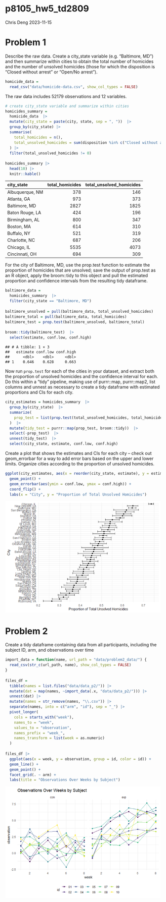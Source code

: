 p8105_hw5_td2809
================
Chris Deng
2023-11-15

# Problem 1

Describe the raw data. Create a city_state variable (e.g. “Baltimore,
MD”) and then summarize within cities to obtain the total number of
homicides and the number of unsolved homicides (those for which the
disposition is “Closed without arrest” or “Open/No arrest”).

``` r
homicide_data =
  read_csv("data/homicide-data.csv", show_col_types = FALSE)
```

The raw data includes 52179 observations and 12 variables.

``` r
# create city_state variable and summarize within cities
homicides_summary = 
  homicide_data  |> 
  mutate(city_state = paste(city, state, sep = ", "))  |> 
  group_by(city_state) |> 
  summarise(
    total_homicides = n(),
    total_unsolved_homicides = sum(disposition %in% c("Closed without arrest", "Open/No arrest"))
  ) |> 
  filter(total_unsolved_homicides != 0)

homicides_summary |> 
  head(10) |> 
  knitr::kable()
```

| city_state      | total_homicides | total_unsolved_homicides |
|:----------------|----------------:|-------------------------:|
| Albuquerque, NM |             378 |                      146 |
| Atlanta, GA     |             973 |                      373 |
| Baltimore, MD   |            2827 |                     1825 |
| Baton Rouge, LA |             424 |                      196 |
| Birmingham, AL  |             800 |                      347 |
| Boston, MA      |             614 |                      310 |
| Buffalo, NY     |             521 |                      319 |
| Charlotte, NC   |             687 |                      206 |
| Chicago, IL     |            5535 |                     4073 |
| Cincinnati, OH  |             694 |                      309 |

For the city of Baltimore, MD, use the prop.test function to estimate
the proportion of homicides that are unsolved; save the output of
prop.test as an R object, apply the broom::tidy to this object and pull
the estimated proportion and confidence intervals from the resulting
tidy dataframe.

``` r
baltimore_data =
  homicides_summary  |> 
  filter(city_state == "Baltimore, MD") 

baltimore_unsolved = pull(baltimore_data, total_unsolved_homicides)
baltimore_total = pull(baltimore_data, total_homicides)
baltimore_test = prop.test(baltimore_unsolved, baltimore_total)

broom::tidy(baltimore_test)  |> 
  select(estimate, conf.low, conf.high)
```

    ## # A tibble: 1 × 3
    ##   estimate conf.low conf.high
    ##      <dbl>    <dbl>     <dbl>
    ## 1    0.646    0.628     0.663

Now run `prop.test` for each of the cities in your dataset, and extract
both the proportion of unsolved homicides and the confidence interval
for each. Do this within a “tidy” pipeline, making use of purrr::map,
purrr::map2, list columns and unnest as necessary to create a tidy
dataframe with estimated proportions and CIs for each city.

``` r
city_estimates = homicides_summary  |> 
  group_by(city_state)  |> 
  summarize(
    prop_test = list(prop.test(total_unsolved_homicides, total_homicides))
  )  |>  
  mutate(tidy_test = purrr::map(prop_test, broom::tidy))  |> 
  select(-prop_test)  |> 
  unnest(tidy_test)  |> 
  select(city_state, estimate, conf.low, conf.high) 
```

Create a plot that shows the estimates and CIs for each city – check out
geom_errorbar for a way to add error bars based on the upper and lower
limits. Organize cities according to the proportion of unsolved
homicides.

``` r
ggplot(city_estimates, aes(x = reorder(city_state, estimate), y = estimate)) +
  geom_point() +
  geom_errorbar(aes(ymin = conf.low, ymax = conf.high)) +
  coord_flip() +
  labs(x = "City", y = "Proportion of Total Unsolved Homicides")
```

![](p8105_hw5_td2809_files/figure-gfm/unnamed-chunk-5-1.png)<!-- -->

# Problem 2

Create a tidy dataframe containing data from all participants, including
the subject ID, arm, and observations over time

``` r
import_data = function(name, url_path = "data/problem2_data/") {
  read_csv(str_c(url_path, name), show_col_types = FALSE) 
}

files_df = 
  tibble(names = list.files("data/data_p2/")) |> 
  mutate(dat = map(names, ~import_data(.x, "data/data_p2/"))) |>
  unnest(dat) |> 
  mutate(names = str_remove(names, "\\.csv")) |> 
  separate(names, into = c("arm", "id"), sep = "_") |> 
  pivot_longer(
    cols = starts_with("week"),
    names_to = "week",
    values_to = "observation",
    names_prefix = "week_",
    names_transform = list(week = as.numeric)
  )

files_df |> 
  ggplot(aes(x = week, y = observation, group = id, color = id)) +
  geom_line() +
  geom_point() +
  facet_grid(. ~ arm) +
  labs(title = "Observations Over Weeks by Subject")
```

![](p8105_hw5_td2809_files/figure-gfm/unnamed-chunk-6-1.png)<!-- -->
